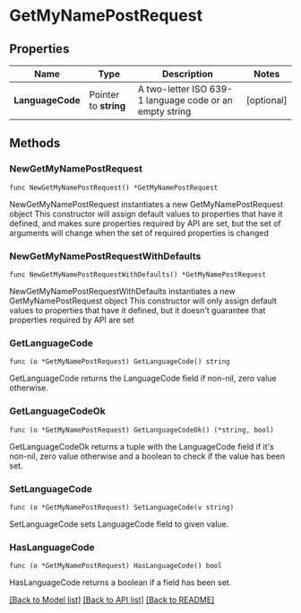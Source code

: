 # GetMyNamePostRequest

## Properties

Name | Type | Description | Notes
------------ | ------------- | ------------- | -------------
**LanguageCode** | Pointer to **string** | A two-letter ISO 639-1 language code or an empty string | [optional] 

## Methods

### NewGetMyNamePostRequest

`func NewGetMyNamePostRequest() *GetMyNamePostRequest`

NewGetMyNamePostRequest instantiates a new GetMyNamePostRequest object
This constructor will assign default values to properties that have it defined,
and makes sure properties required by API are set, but the set of arguments
will change when the set of required properties is changed

### NewGetMyNamePostRequestWithDefaults

`func NewGetMyNamePostRequestWithDefaults() *GetMyNamePostRequest`

NewGetMyNamePostRequestWithDefaults instantiates a new GetMyNamePostRequest object
This constructor will only assign default values to properties that have it defined,
but it doesn't guarantee that properties required by API are set

### GetLanguageCode

`func (o *GetMyNamePostRequest) GetLanguageCode() string`

GetLanguageCode returns the LanguageCode field if non-nil, zero value otherwise.

### GetLanguageCodeOk

`func (o *GetMyNamePostRequest) GetLanguageCodeOk() (*string, bool)`

GetLanguageCodeOk returns a tuple with the LanguageCode field if it's non-nil, zero value otherwise
and a boolean to check if the value has been set.

### SetLanguageCode

`func (o *GetMyNamePostRequest) SetLanguageCode(v string)`

SetLanguageCode sets LanguageCode field to given value.

### HasLanguageCode

`func (o *GetMyNamePostRequest) HasLanguageCode() bool`

HasLanguageCode returns a boolean if a field has been set.


[[Back to Model list]](../README.md#documentation-for-models) [[Back to API list]](../README.md#documentation-for-api-endpoints) [[Back to README]](../README.md)


